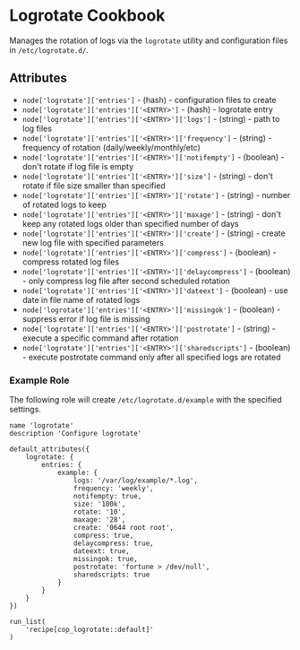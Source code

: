 # Logrotate Cookbook

Manages the rotation of logs via the `logrotate` utility and configuration
files in `/etc/logrotate.d/`.

## Attributes

* `node['logrotate']['entries']` - (hash) - configuration files to create
* `node['logrotate']['entries']['<ENTRY>']` - (hash) - logrotate entry
* `node['logrotate']['entries']['<ENTRY>']['logs']` - (string) - path to log files
* `node['logrotate']['entries']['<ENTRY>']['frequency']` - (string) - frequency of rotation (daily/weekly/monthly/etc)
* `node['logrotate']['entries']['<ENTRY>']['notifempty']` - (boolean) - don't rotate if log file is empty
* `node['logrotate']['entries']['<ENTRY>']['size']` - (string) - don't rotate if file size smaller than specified
* `node['logrotate']['entries']['<ENTRY>']['rotate']` - (string) - number of rotated logs to keep
* `node['logrotate']['entries']['<ENTRY>']['maxage']` - (string) - don't keep any rotated logs older than specified number of days
* `node['logrotate']['entries']['<ENTRY>']['create']` - (string) - create new log file with specified parameters
* `node['logrotate']['entries']['<ENTRY>']['compress']` - (boolean) - compress rotated log files
* `node['logrotate']['entries']['<ENTRY>']['delaycompress']` - (boolean) - only compress log file after second scheduled rotation
* `node['logrotate']['entries']['<ENTRY>']['dateext']` - (boolean) - use date in file name of rotated logs
* `node['logrotate']['entries']['<ENTRY>']['missingok']` - (boolean) - suppress error if log file is missing
* `node['logrotate']['entries']['<ENTRY>']['postrotate']` - (string) - execute a specific command after rotation
* `node['logrotate']['entries']['<ENTRY>']['sharedscripts']` - (boolean) - execute postrotate command only after all specified logs are rotated

### Example Role
The following role will create `/etc/logrotate.d/example` with the
specified settings.

```
name 'logrotate'
description 'Configure logrotate'

default_attributes({
    logrotate: {
        entries: {
            example: {
                logs: '/var/log/example/*.log',
                frequency: 'weekly',
                notifempty: true,
                size: '100k',
                rotate: '10',
                maxage: '28',
                create: '0644 root root',
                compress: true,
                delaycompress: true,
                dateext: true,
                missingok: true,
                postrotate: 'fortune > /dev/null',
                sharedscripts: true
            }
        }
    }
})

run_list(
    'recipe[cop_logrotate::default]'
)
```
